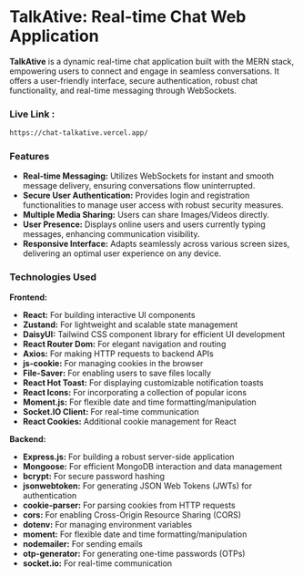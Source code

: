 # TalkAtive: Real-time Chat Web Application

**TalkAtive** is a dynamic real-time chat application built with the MERN stack, empowering users to connect and engage in seamless conversations. It offers a user-friendly interface, secure authentication, robust chat functionality, and real-time messaging through WebSockets.

### Live Link : 
```bash
https://chat-talkative.vercel.app/
```

### Features

* **Real-time Messaging:** Utilizes WebSockets for instant and smooth message delivery, ensuring conversations flow uninterrupted.
* **Secure User Authentication:** Provides login and registration functionalities to manage user access with robust security measures.
* **Multiple Media Sharing:** Users can share Images/Videos directly.
* **User Presence:** Displays online users and users currently typing messages, enhancing communication visibility.
* **Responsive Interface:** Adapts seamlessly across various screen sizes, delivering an optimal user experience on any device.

### Technologies Used

**Frontend:**

* **React:** For building interactive UI components
* **Zustand:** For lightweight and scalable state management
* **DaisyUI:** Tailwind CSS component library for efficient UI development
* **React Router Dom:** For elegant navigation and routing
* **Axios:** For making HTTP requests to backend APIs
* **js-cookie:** For managing cookies in the browser
* **File-Saver:** For enabling users to save files locally
* **React Hot Toast:** For displaying customizable notification toasts
* **React Icons:** For incorporating a collection of popular icons
* **Moment.js:** For flexible date and time formatting/manipulation
* **Socket.IO Client:** For real-time communication
* **React Cookies:** Additional cookie management for React

**Backend:**

* **Express.js:** For building a robust server-side application
* **Mongoose:** For efficient MongoDB interaction and data management
* **bcrypt:** For secure password hashing
* **jsonwebtoken:** For generating JSON Web Tokens (JWTs) for authentication
* **cookie-parser:** For parsing cookies from HTTP requests
* **cors:** For enabling Cross-Origin Resource Sharing (CORS)
* **dotenv:** For managing environment variables
* **moment:** For flexible date and time formatting/manipulation
* **nodemailer:** For sending emails
* **otp-generator:** For generating one-time passwords (OTPs)
* **socket.io:** For real-time communication

